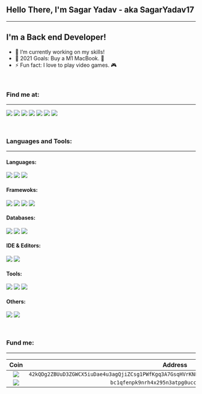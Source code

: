 ## Hello There, I'm Sagar Yadav - aka SagarYadav17

---

## I'm a Back end Developer!

- 🔭 I’m currently working on my skills!
- 🥅 2021 Goals: Buy a M1 MacBook. 🍎
- ⚡ Fun fact: I love to play video games. 🎮

<br />

### Find me at:

---

[<img src="https://img.shields.io/badge/Hashnode-2962FF?style=for-the-badge&logo=hashnode&logoColor=white" />][hashnode]
[<img src="https://img.shields.io/badge/Microsoft_Outlook-0078D4?style=for-the-badge&logo=microsoft-outlook&logoColor=white" />][outlook]
[<img src="https://img.shields.io/badge/ProtonMail-8B89CC?style=for-the-badge&logo=protonmail&logoColor=white" />][protonmail]
[<img src="https://img.shields.io/badge/Twitter-1DA1F2?style=for-the-badge&logo=twitter&logoColor=white" />][twitter]
[<img src="https://img.shields.io/badge/LinkedIn-0077B5?style=for-the-badge&logo=linkedin&logoColor=white" />][linkedin]
[<img src="https://img.shields.io/badge/Reddit-FF4500?style=for-the-badge&logo=reddit&logoColor=white" />][reddit]
[<img src="https://img.shields.io/badge/GitLab-330F63?style=for-the-badge&logo=gitlab&logoColor=white" />][gitlab]

<br />

### Languages and Tools:

---

#### Languages:

[<img src="https://img.shields.io/badge/Python-FFD43B?style=for-the-badge&logo=python&logoColor=darkgreen" />][python]
[<img src="https://img.shields.io/badge/JavaScript-F7DF1E?style=for-the-badge&logo=javascript&logoColor=black" />][javascript]
[<img src="https://img.shields.io/badge/TypeScript-007ACC?style=for-the-badge&logo=typescript&logoColor=white" />][typescript]

#### Framewoks:

[<img src="https://img.shields.io/badge/Django-092E20?style=for-the-badge&logo=django&logoColor=white" />][django]
[<img src="https://img.shields.io/badge/DJANGO-REST-ff1709?style=for-the-badge&logo=django&logoColor=white&color=ff1709&labelColor=gray" />][drf]
[<img src="https://img.shields.io/badge/fastapi-109989?style=for-the-badge&logo=FASTAPI&logoColor=white" />][fastapi]
[<img src="https://img.shields.io/badge/Flask-000000?style=for-the-badge&logo=flask&logoColor=white" />][flask]

#### Databases:

[<img src="https://img.shields.io/badge/PostgreSQL-316192?style=for-the-badge&logo=postgresql&logoColor=white" />][postgres]
[<img src="https://img.shields.io/badge/MongoDB-4EA94B?style=for-the-badge&logo=mongodb&logoColor=white" />][mongodb]
[<img src="https://img.shields.io/badge/redis-%23DD0031.svg?&style=for-the-badge&logo=redis&logoColor=white" />][redis]

#### IDE & Editors:

[<img src="https://img.shields.io/badge/Visual_Studio_Code-0078D4?style=for-the-badge&logo=visual%20studio%20code&logoColor=white" />][vscode]
[<img src="https://img.shields.io/badge/VIM-%2311AB00.svg?&style=for-the-badge&logo=vim&logoColor=white" />][vim]

#### Tools:

[<img src="https://img.shields.io/badge/Docker-2CA5E0?style=for-the-badge&logo=docker&logoColor=white" />][docker]
[<img src="https://img.shields.io/badge/conda-342B029.svg?&style=for-the-badge&logo=anaconda&logoColor=white" />][conda]
[<img src="https://img.shields.io/badge/Git-F05032?style=for-the-badge&logo=git&logoColor=white" />][git]

#### Others:

[<img src="https://img.shields.io/badge/Heroku-430098?style=for-the-badge&logo=heroku&logoColor=white" />][heroku]
[<img src="https://img.shields.io/badge/Linux-FCC624?style=for-the-badge&logo=linux&logoColor=black" />][linux]

<br />

### Fund me:

---

|                                                   Coin                                                    |                                              Address                                              |
| :-------------------------------------------------------------------------------------------------------: | :-----------------------------------------------------------------------------------------------: |
| <img src="https://img.shields.io/badge/monero-FF6600?style=for-the-badge&logo=monero&logoColor=white" />  | `42kQDg2ZBUuD3ZGWCX5iuDae4u3agQjiZCsg1PWfKgq3A7GsqHVrKNE4Yki76D9ZnyD5ejuENzhLuZb15iBgnhkwJPPDird` |
| <img src="https://img.shields.io/badge/Bitcoin-000000?style=for-the-badge&logo=bitcoin&logoColor=white"/> |                           `bc1qfenpk9nrh4x295n3atpg0uccggwxwhnuvqclr2`                            |

<br />

[hashnode]: https://sagaryadav17.hashnode.dev/
[outlook]: mailto:sagaryadav17@outlook.com
[protonmail]: mailto:yadavsagar17@protonmail.com
[twitter]: https://twitter.com/deadwaist
[linkedin]: https://linkedin.com/in/sagaryadav17
[reddit]: https://www.reddit.com/user/deadwaist
[gitlab]: https://gitlab.com/sagaryadav17
[python]: https://www.python.org/
[javascript]: https://en.wikipedia.org/wiki/JavaScript/
[typescript]: https://www.typescriptlang.org/
[postgres]: https://www.postgresql.org/
[mongodb]: https://www.mongodb.com/
[redis]: https://redis.io/
[django]: https://www.djangoproject.com/
[drf]: https://www.django-rest-framework.org/
[fastapi]: https://fastapi.tiangolo.com/
[flask]: https://flask.palletsprojects.com/en/2.0.x/
[docker]: https://www.docker.com/
[conda]: https://conda.io/projects/conda/en/latest/
[git]: https://git-scm.com/
[heroku]: https://www.heroku.com/
[linux]: https://www.linux.org/
[vscode]: https://code.visualstudio.com/
[vim]: https://www.vim.org/
